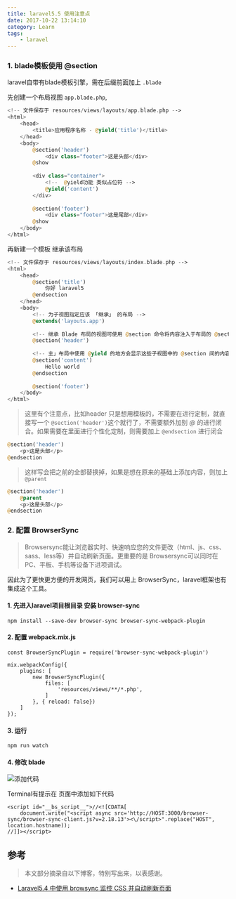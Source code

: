 ```yaml
---
title: laravel5.5 使用注意点
date: 2017-10-22 13:14:10
category: Learn
tags: 
    - laravel
---
```


<!-- more -->

### 1. blade模板使用 @section

laravel自带有blade模板引擎，需在后缀前面加上 `.blade`

先创建一个布局视图 `app.blade.php`,

```php
<!-- 文件保存于 resources/views/layouts/app.blade.php -->
<html>
    <head>
        <title>应用程序名称 - @yield('title')</title>
    </head>
    <body>
        @section('header')
            <div class="footer">这是头部</div>
        @show
        
        <div class="container">
            <!--  @yield功能 类似占位符 -->
            @yield('content')
        </div>
        
        @section('footer')
            <div class="footer">这是尾部</div>
        @show
    </body>
</html>
```
        
再新建一个模板 继承该布局
        
```php
<!-- 文件保存于 resources/views/layouts/index.blade.php -->
<html>
    <head>
        @section('title')
            你好 laravel5
        @endsection
    </head>
    <body>
        <!-- 为子视图指定应该 「继承」 的布局 -->
        @extends('layouts.app')
        
        <!-- 继承 Blade 布局的视图可使用 @section 命令将内容注入于布局的 @section 中 -->
        @section('header')
        
        <!-- 主」布局中使用 @yield 的地方会显示这些子视图中的 @section 间的内容 -->
        @section('content')
            Hello world
        @endsection
        
        @section('footer')
    </body>
</html>
```

> 这里有个注意点，比如header 只是想用模板的，不需要在进行定制，就直接写一个 `@section('header')`这个就行了，不需要额外加别 *@* 的进行闭合。如果需要在里面进行个性化定制，则需要加上 `@endsection` 进行闭合

```php
@section('header')
    <p>这是头部</p>
@endsection
```

> 这样写会把之前的全部替换掉，如果是想在原来的基础上添加内容，则加上 `@parent`

```php
@section('header')
    @parent
    <p>这是头部</p>
@endsection
```

### 2. 配置 BrowserSync

> Browsersync能让浏览器实时、快速响应您的文件更改（html、js、css、sass、less等）并自动刷新页面。更重要的是 Browsersync可以同时在PC、平板、手机等设备下进项调试。

因此为了更快更方便的开发网页，我们可以用上 BrowserSync，laravel框架也有集成这个工具。

#### 1. 先进入laravel项目根目录 安装 browser-sync

```
npm install --save-dev browser-sync browser-sync-webpack-plugin
```

#### 2. 配置 webpack.mix.js

```
const BrowserSyncPlugin = require('browser-sync-webpack-plugin')

mix.webpackConfig({
    plugins: [
        new BrowserSyncPlugin({
            files: [
                'resources/views/**/*.php',
            ]
        }, { reload: false})
    ]
});
```

#### 3. 运行

```
npm run watch
```

#### 4. 修改 blade

![添加代码](laravel-use.png)

Terminal有提示在 页面中添加如下代码

```terminal
<script id="__bs_script__">//<![CDATA[
    document.write("<script async src='http://HOST:3000/browser-sync/browser-sync-client.js?v=2.18.13'><\/script>".replace("HOST", location.hostname));
//]]></script>
```


## 参考

> 本文部分摘录自以下博客，特别写出来，以表感谢。

* [Laravel5.4 中使用 browsync 监控 CSS 并自动刷新页面](https://laravel-china.org/topics/3778/laravel54-uses-browsync-to-monitor-css-and-automatically-refresh-the-page#5-打开浏览器访问即可)


